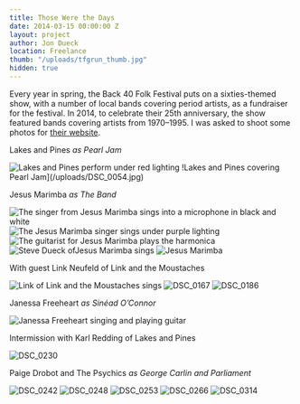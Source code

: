 ```yaml
---
title: Those Were the Days
date: 2014-03-15 00:00:00 Z
layout: project
author: Jon Dueck
location: Freelance
thumb: "/uploads/tfgrun_thumb.jpg"
hidden: true
---
```


Every year in spring, the Back 40 Folk Festival puts on a sixties-themed show, with a number of local bands covering period artists, as a fundraiser for the festival. In 2014, to celebrate their 25th anniversary, the show featured bands covering artists from 1970–1995. I was asked to shoot some photos for [their website](http://back40folkfest.com).


Lakes and Pines *as Pearl Jam*

![Lakes and Pines perform under red lighting](/uploads/DSC_0028.jpg)
!Lakes and Pines covering Pearl Jam](/uploads/DSC_0054.jpg)


Jesus Marimba *as The Band*

![The singer from Jesus Marimba sings into a microphone in black and white](/uploads/DSC_0109.jpg#half)
![The Jesus Marimba singer sings under purple lighting](/uploads/DSC_0120.jpg#half)
![The guitarist for Jesus Marimba plays the harmonica](/uploads/DSC_0097.jpg)  
![Steve Dueck ofJesus Marimba sings](/uploads/DSC_0060.jpg)
![Jesus Marimba](/uploads/DSC_0081.jpg)

With guest Link Neufeld of Link and the Moustaches

![Link of Link and the Moustaches sings](/uploads/DSC_0155.jpg)
![DSC_0167](/uploads/DSC_0167.jpg#half)
![DSC_0186](/uploads/DSC_0186.jpg#half)


Janessa Freeheart *as Sinéad O’Connor*

![Janessa Freeheart singing and playing guitar](/uploads/DSC_0212.jpg)


Intermission with Karl Redding of Lakes and Pines

![DSC_0230](/uploads/DSC_0230.jpg)


Paige Drobot and The Psychics *as George Carlin and Parliament*

![DSC_0242](/uploads/DSC_0242.jpg)
![DSC_0248](/uploads/DSC_0248.jpg#half)
![DSC_0253](/uploads/DSC_0253.jpg#half)
![DSC_0266](/uploads/DSC_0266.jpg)
![DSC_0314](/uploads/DSC_0314.jpg)
